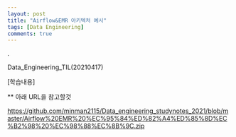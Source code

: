 ```yaml
---
layout: post
title: "Airflow&EMR 아키텍처 예시"
tags: [Data Engineering]
comments: true
---
```


.

Data_Engineering_TIL(20210417)

[학습내용]

** 아래 URL을 참고할것

https://github.com/minman2115/Data_engineering_studynotes_2021/blob/master/Airflow%20EMR%20%EC%95%84%ED%82%A4%ED%85%8D%EC%B2%98%20%EC%98%88%EC%8B%9C.zip
